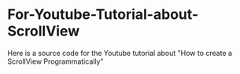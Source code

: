 # For-Youtube-Tutorial-about-ScrollView
Here is a source code for the Youtube tutorial about "How to create a ScrollView Programmatically"
